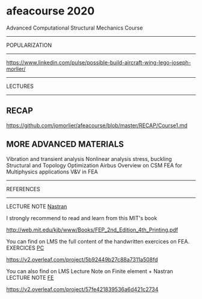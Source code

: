 # afeacourse 2020
Advanced Computational Structural Mechanics Course 

****
POPULARIZATION
****

https://www.linkedin.com/pulse/possible-build-aircraft-wing-lego-joseph-morlier/

****
LECTURES
****


## RECAP

https://github.com/jomorlier/afeacourse/blob/master/RECAP/Course1.md

## MORE ADVANCED MATERIALS 

Vibration and transient analysis
Nonlinear analysis stress, buckling
Structural and Topology Optimization
Airbus Overview on CSM
FEA for Multiphysics applications
V&V in FEA

****
REFERENCES
****

LECTURE NOTE [Nastran](https://github.com/jomorlier/feacourse/blob/master/Courses/IntroNastran.pdf)

I strongly recommend to read and learn from this MIT's book

http://web.mit.edu/kjb/www/Books/FEP_2nd_Edition_4th_Printing.pdf

You can find on LMS the full content of the handwritten exercices on FEA.
EXERCICES [PC](https://github.com/jomorlier/feacourse/blob/master/Courses/PC3A.pdf)

https://v2.overleaf.com/project/5b92449b27c88a7311a508fd

You can also find on LMS Lecture Note on Finite element + Nastran
LECTURE NOTE [FE](https://github.com/jomorlier/feacourse/blob/master/Courses/LectureNote.pdf)

https://v2.overleaf.com/project/57fe421839536a6d421c2734





